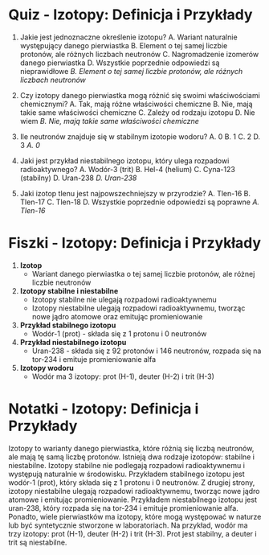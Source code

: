 # Quiz - Izotopy: Definicja i Przykłady

1. Jakie jest jednoznaczne określenie izotopu?
   A. Wariant naturalnie występujący danego pierwiastka
    B. Element o tej samej liczbie protonów, ale różnych liczbach neutronów
    C. Nagromadzenie izomerów danego pierwiastka
    D. Wszystkie poprzednie odpowiedzi są nieprawidłowe
    *B. Element o tej samej liczbie protonów, ale różnych liczbach neutronów*

2. Czy izotopy danego pierwiastka mogą różnić się swoimi właściwościami chemicznymi?
   A. Tak, mają różne właściwości chemiczne
    B. Nie, mają takie same właściwości chemiczne
    C. Zależy od rodzaju izotopu
    D. Nie wiem
    *B. Nie, mają takie same właściwości chemiczne*

3. Ile neutronów znajduje się w stabilnym izotopie wodoru?
    A. 0
    B. 1
    C. 2
    D. 3
    *A. 0*

4. Jaki jest przykład niestabilnego izotopu, który ulega rozpadowi radioaktywnego?
    A. Wodór-3 (trit)
    B. Hel-4 (helium)
    C. Cyna-123 (stabilny)
    D. Uran-238
    *D. Uran-238*

5. Jaki izotop tlenu jest najpowszechniejszy w przyrodzie?
    A. Tlen-16
    B. Tlen-17
    C. Tlen-18
    D. Wszystkie poprzednie odpowiedzi są poprawne
    *A. Tlen-16*

# Fiszki - Izotopy: Definicja i Przykłady

1. **Izotop**
    * Wariant danego pierwiastka o tej samej liczbie protonów, ale różnej liczbie neutronów
2. **Izotopy stabilne i niestabilne**
    * Izotopy stabilne nie ulegają rozpadowi radioaktywnemu
    * Izotopy niestabilne ulegają rozpadowi radioaktywnemu, tworząc nowe jądro atomowe oraz emitując promieniowanie
3. **Przykład stabilnego izotopu**
    * Wodór-1 (prot) - składa się z 1 protonu i 0 neutronów
4. **Przykład niestabilnego izotopu**
    * Uran-238 - składa się z 92 protonów i 146 neutronów, rozpada się na tor-234 i emituje promieniowanie alfa
5. **Izotopy wodoru**
    * Wodór ma 3 izotopy: prot (H-1), deuter (H-2) i trit (H-3)

# Notatki - Izotopy: Definicja i Przykłady

Izotopy to warianty danego pierwiastka, które różnią się liczbą neutronów, ale mają tę samą liczbę protonów. Istnieją dwa rodzaje izotopów: stabilne i niestabilne.
Izotopy stabilne nie podlegają rozpadowi radioaktywnemu i występują naturalnie w środowisku. Przykładem stabilnego izotopu jest wodór-1 (prot), który składa się z 1 protonu i 0 neutronów.
Z drugiej strony, izotopy niestabilne ulegają rozpadowi radioaktywnemu, tworząc nowe jądro atomowe i emitując promieniowanie. Przykładem niestabilnego izotopu jest uran-238, który rozpada się na tor-234 i emituje promieniowanie alfa.
Ponadto, wiele pierwiastków ma izotopy, które mogą występować w naturze lub być syntetycznie stworzone w laboratoriach. Na przykład, wodór ma trzy izotopy: prot (H-1), deuter (H-2) i trit (H-3). Prot jest stabilny, a deuter i trit są niestabilne.